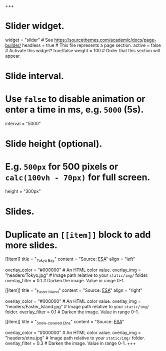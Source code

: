+++
# Slider widget.
widget = "slider"  # See https://sourcethemes.com/academic/docs/page-builder/
headless = true  # This file represents a page section.
active = false  # Activate this widget? true/false
weight = 100  # Order that this section will appear.

# Slide interval.
# Use `false` to disable animation or enter a time in ms, e.g. `5000` (5s).
interval = "5000"

# Slide height (optional).
# E.g. `500px` for 500 pixels or `calc(100vh - 70px)` for full screen.
height = "300px"

# Slides.
# Duplicate an `[[item]]` block to add more slides.
[[item]]
  title = "<sub>Tokyo Bay</sub>"
  content = "Source: [ESA](http://www.esa.int/spaceinimages/Images/2018/03/Tokyo)"
  align = "left"

  overlay_color = "#000000"  # An HTML color value.
  overlay_img = "headers/Tokyo.jpg"  # Image path relative to your `static/img/` folder.
  overlay_filter = 0.1  # Darken the image. Value in range 0-1.

[[item]]
  title = "<sub>Easter Island</sub>"
  content = "Source: [ESA](http://www.esa.int/spaceinimages/Images/2019/04/Easter_Island)"
  align = "right"

  overlay_color = "#000000"  # An HTML color value.
  overlay_img = "headers/Easter_Island.jpg"  # Image path relative to your `static/img/` folder.
  overlay_filter = 0.1  # Darken the image. Value in range 0-1.

[[item]]
  title = "<sub>Snow-covered Etna</sub>"
  content = "Source: [ESA](http://www.esa.int/spaceinimages/Images/2018/11/Snow-covered_Etna)"

  overlay_color = "#000000"  # An HTML color value.
  overlay_img = "headers/etna.jpg"  # Image path relative to your `static/img/` folder.
  overlay_filter = 0.3  # Darken the image. Value in range 0-1.
+++

